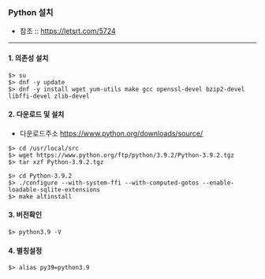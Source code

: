 ### Python 설치
- 참조 :: <https://letsrt.com/5724>
<hr>


#### 1. 의존성 설치
```shell
$> su
$> dnf -y update
$> dnf -y install wget yum-utils make gcc openssl-devel bzip2-devel libffi-devel zlib-devel
```


#### 2. 다운로드 및 설치
- 다운로드주소 <https://www.python.org/downloads/source/>

```shell
$> cd /usr/local/src
$> wget https://www.python.org/ftp/python/3.9.2/Python-3.9.2.tgz
$> tar xzf Python-3.9.2.tgz

$> cd Python-3.9.2
$> ./configure --with-system-ffi --with-computed-gotos --enable-loadable-sqlite-extensions
$> make altinstall
```


#### 3. 버전확인
```shell
$> python3.9 -V
```


#### 4. 별칭설정
```shell
$> alias py39=python3.9
```
